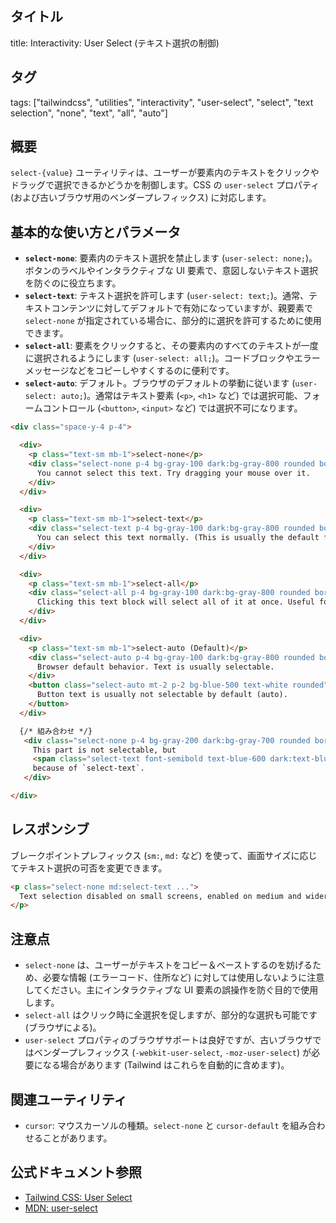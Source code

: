 ## タイトル
title: Interactivity: User Select (テキスト選択の制御)

## タグ
tags: ["tailwindcss", "utilities", "interactivity", "user-select", "select", "text selection", "none", "text", "all", "auto"]

## 概要
`select-{value}` ユーティリティは、ユーザーが要素内のテキストをクリックやドラッグで選択できるかどうかを制御します。CSS の `user-select` プロパティ (および古いブラウザ用のベンダープレフィックス) に対応します。

## 基本的な使い方とパラメータ

*   **`select-none`**: 要素内のテキスト選択を禁止します (`user-select: none;`)。ボタンのラベルやインタラクティブな UI 要素で、意図しないテキスト選択を防ぐのに役立ちます。
*   **`select-text`**: テキスト選択を許可します (`user-select: text;`)。通常、テキストコンテンツに対してデフォルトで有効になっていますが、親要素で `select-none` が指定されている場合に、部分的に選択を許可するために使用できます。
*   **`select-all`**: 要素をクリックすると、その要素内のすべてのテキストが一度に選択されるようにします (`user-select: all;`)。コードブロックやエラーメッセージなどをコピーしやすくするのに便利です。
*   **`select-auto`**: デフォルト。ブラウザのデフォルトの挙動に従います (`user-select: auto;`)。通常はテキスト要素 (`<p>`, `<h1>` など) では選択可能、フォームコントロール (`<button>`, `<input>` など) では選択不可になります。

```html
<div class="space-y-4 p-4">

  <div>
    <p class="text-sm mb-1">select-none</p>
    <div class="select-none p-4 bg-gray-100 dark:bg-gray-800 rounded border dark:border-gray-700">
      You cannot select this text. Try dragging your mouse over it.
    </div>
  </div>

  <div>
    <p class="text-sm mb-1">select-text</p>
    <div class="select-text p-4 bg-gray-100 dark:bg-gray-800 rounded border dark:border-gray-700">
      You can select this text normally. (This is usually the default for text).
    </div>
  </div>

  <div>
    <p class="text-sm mb-1">select-all</p>
    <div class="select-all p-4 bg-gray-100 dark:bg-gray-800 rounded border dark:border-gray-700">
      Clicking this text block will select all of it at once. Useful for code snippets or IDs. Example: <code class="font-mono">npm install tailwindcss</code>
    </div>
  </div>

  <div>
    <p class="text-sm mb-1">select-auto (Default)</p>
    <div class="select-auto p-4 bg-gray-100 dark:bg-gray-800 rounded border dark:border-gray-700">
      Browser default behavior. Text is usually selectable.
    </div>
    <button class="select-auto mt-2 p-2 bg-blue-500 text-white rounded">
      Button text is usually not selectable by default (auto).
    </button>
  </div>

  {/* 組み合わせ */}
   <div class="select-none p-4 bg-gray-200 dark:bg-gray-700 rounded border dark:border-gray-600">
     This part is not selectable, but
     <span class="select-text font-semibold text-blue-600 dark:text-blue-400">this part inside is selectable</span>
     because of `select-text`.
   </div>

</div>
```

## レスポンシブ

ブレークポイントプレフィックス (`sm:`, `md:` など) を使って、画面サイズに応じてテキスト選択の可否を変更できます。

```html
<p class="select-none md:select-text ...">
  Text selection disabled on small screens, enabled on medium and wider.
</p>
```

## 注意点

*   `select-none` は、ユーザーがテキストをコピー＆ペーストするのを妨げるため、必要な情報 (エラーコード、住所など) に対しては使用しないように注意してください。主にインタラクティブな UI 要素の誤操作を防ぐ目的で使用します。
*   `select-all` はクリック時に全選択を促しますが、部分的な選択も可能です (ブラウザによる)。
*   `user-select` プロパティのブラウザサポートは良好ですが、古いブラウザではベンダープレフィックス (`-webkit-user-select`, `-moz-user-select`) が必要になる場合があります (Tailwind はこれらを自動的に含めます)。

## 関連ユーティリティ

*   `cursor`: マウスカーソルの種類。`select-none` と `cursor-default` を組み合わせることがあります。

## 公式ドキュメント参照
*   [Tailwind CSS: User Select](https://tailwindcss.com/docs/user-select)
*   [MDN: user-select](https://developer.mozilla.org/en-US/docs/Web/CSS/user-select)